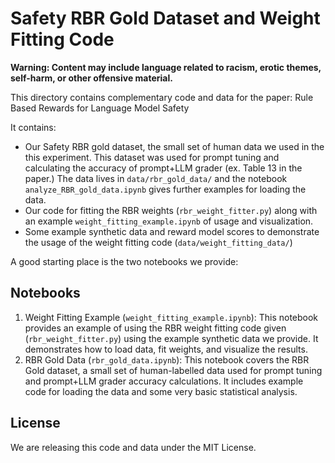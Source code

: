 # Safety RBR Gold Dataset and Weight Fitting Code

**Warning: Content may include language related to racism, erotic themes, self-harm, or other offensive material.**

This directory contains complementary code and data for the paper: Rule Based Rewards for Language Model Safety

It contains:

- Our Safety RBR gold dataset, the small set of human data we used in the this experiment. This dataset was used for prompt tuning and calculating the accuracy of prompt+LLM grader (ex. Table 13 in the paper.) The data lives in `data/rbr_gold_data/` and the notebook `analyze_RBR_gold_data.ipynb` gives further examples for loading the data.
- Our code for fitting the RBR weights (`rbr_weight_fitter.py`) along with an example `weight_fitting_example.ipynb` of usage and visualization.
- Some example synthetic data and reward model scores to demonstrate the usage of the weight fitting code (`data/weight_fitting_data/`)

A good starting place is the two notebooks we provide:

## Notebooks

1. Weight Fitting Example (`weight_fitting_example.ipynb`): This notebook provides an example of using the RBR weight fitting code given (`rbr_weight_fitter.py`) using the example synthetic data we provide. It demonstrates how to load data, fit weights, and visualize the results.
2. RBR Gold Data (`rbr_gold_data.ipynb`): This notebook covers the RBR Gold dataset, a small set of human-labelled data used for prompt tuning and prompt+LLM grader accuracy calculations. It includes example code for loading the data and some very basic statistical analysis.

## License

We are releasing this code and data under the MIT License.
